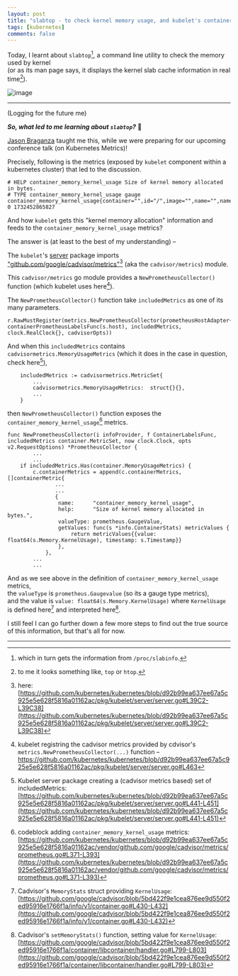 ```yaml
---
layout: post
title: "slabtop - to check kernel memory usage, and kubelet's container_memory_kernel_usage metrics"
tags: [kubernetes]
comments: false
---
```


Today, I learnt about `slabtop`[^1], a command line utility to check the memory used by kernel  
(or as its man page says, it displays the kernel slab cache information in real time[^2]).

![image](https://github.com/user-attachments/assets/623dcdd3-a8e5-4d59-a802-08daed8ba619)


---

(Logging for the future me)

_**So, what led to me learning about `slabtop`?**_ 🙂

[Jason Braganza](https://janusworx.com) taught me this, while we were preparing for our upcoming conference talk (on Kubernetes Metrics)!

Precisely, following is the metrics (exposed by `kubelet` component within a kubernetes cluster) that led to the discussion.

```
# HELP container_memory_kernel_usage Size of kernel memory allocated in bytes.
# TYPE container_memory_kernel_usage gauge
container_memory_kernel_usage{container="",id="/",image="",name="",namespace="",pod=""} 0 1732452865827
```

And how `kubelet` gets this "kernel memory allocation" information and feeds to the `container_memory_kernel_usage` metrics?

The answer is (at least to the best of my understanding) – 

The `kubelet`'s [server](https://github.com/kubernetes/kubernetes/blob/d92b99ea637ee67a5c925e5e628f5816a01162ac/pkg/kubelet/server/server.go#L39) package imports ["github.com/google/cadvisor/metrics"](https://github.com/kubernetes/kubernetes/blob/d92b99ea637ee67a5c925e5e628f5816a01162ac/pkg/kubelet/server/server.go#L39C2-L39C38)[^3] (aka the `cadvisor/metrics`) module.

This `cadvisor/metrics` go module provides a `NewPrometheusCollector()` function (which kubelet uses here[^4]).

The `NewPrometheusCollector()` function take `includedMetrics` as one of its many parameters.

  ```
  r.RawMustRegister(metrics.NewPrometheusCollector(prometheusHostAdapter{s.host}, containerPrometheusLabelsFunc(s.host), includedMetrics, clock.RealClock{}, cadvisorOpts))
  ```

And when this `includedMetrics` contains `cadvisormetrics.MemoryUsageMetrics` (which it does in the case in question, check here[^6]), 

```
	includedMetrics := cadvisormetrics.MetricSet{
		...
		cadvisormetrics.MemoryUsageMetrics:  struct{}{},
		...
	}
```

then `NewPrometheusCollector()` function exposes the `container_memory_kernel_usage`[^5] metrics.


```
func NewPrometheusCollector(i infoProvider, f ContainerLabelsFunc, includedMetrics container.MetricSet, now clock.Clock, opts v2.RequestOptions) *PrometheusCollector {
        ...
        ...
	if includedMetrics.Has(container.MemoryUsageMetrics) {
		c.containerMetrics = append(c.containerMetrics, []containerMetric{
		       ...
		       ...
		       {
				name:      "container_memory_kernel_usage",
				help:      "Size of kernel memory allocated in bytes.",
				valueType: prometheus.GaugeValue,
				getValues: func(s *info.ContainerStats) metricValues {
					return metricValues{{value: float64(s.Memory.KernelUsage), timestamp: s.Timestamp}}
				},
			},
        ...
        ...
```

And as we see above in the definition of `container_memory_kernel_usage` metrics,  
the `valueType` is `prometheus.Gaugevalue` (so its a gauge type metrics),  
and the value is `value: float64(s.Memory.KernelUsage)` where `KernelUsage` is defined here[^7] and interpreted here[^8].

I still feel I can go further down a few more steps to find out the true source of this information, but that's all for now.

---

[^1]: which in turn gets the information from `/proc/slabinfo`.
[^2]: to me it looks something like, `top` or `htop`.
[^3]: here: [https://github.com/kubernetes/kubernetes/blob/d92b99ea637ee67a5c925e5e628f5816a01162ac/pkg/kubelet/server/server.go#L39C2-L39C38](https://github.com/kubernetes/kubernetes/blob/d92b99ea637ee67a5c925e5e628f5816a01162ac/pkg/kubelet/server/server.go#L39C2-L39C38)
[^4]: kubelet registring the cadvisor metrics provided by cdvisor's `metrics.NewPrometheusCollector(...)` function – https://github.com/kubernetes/kubernetes/blob/d92b99ea637ee67a5c925e5e628f5816a01162ac/pkg/kubelet/server/server.go#L463
[^5]: codeblock adding `container_memory_kernel_usage` metrics: [https://github.com/kubernetes/kubernetes/blob/d92b99ea637ee67a5c925e5e628f5816a01162ac/vendor/github.com/google/cadvisor/metrics/prometheus.go#L371-L393](https://github.com/kubernetes/kubernetes/blob/d92b99ea637ee67a5c925e5e628f5816a01162ac/vendor/github.com/google/cadvisor/metrics/prometheus.go#L371-L393)
[^6]: Kubelet server package creating a (cadvisor metrics based) set of includedMetrics: [https://github.com/kubernetes/kubernetes/blob/d92b99ea637ee67a5c925e5e628f5816a01162ac/pkg/kubelet/server/server.go#L441-L451](https://github.com/kubernetes/kubernetes/blob/d92b99ea637ee67a5c925e5e628f5816a01162ac/pkg/kubelet/server/server.go#L441-L451)
[^7]: Cadvisor's `MemoryStats` struct providing `KernelUsage`: [https://github.com/google/cadvisor/blob/5bd422f9e1cea876ee9d550f2ed95916e1766f1a/info/v1/container.go#L430-L432](https://github.com/google/cadvisor/blob/5bd422f9e1cea876ee9d550f2ed95916e1766f1a/info/v1/container.go#L430-L432)
[^8]: Cadvisor's `setMemoryStats()` function, setting value for `KernelUsage`: [https://github.com/google/cadvisor/blob/5bd422f9e1cea876ee9d550f2ed95916e1766f1a/container/libcontainer/handler.go#L799-L803](https://github.com/google/cadvisor/blob/5bd422f9e1cea876ee9d550f2ed95916e1766f1a/container/libcontainer/handler.go#L799-L803)
